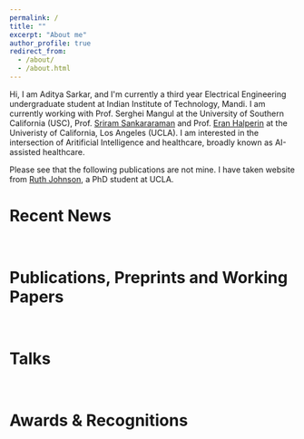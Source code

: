 ```yaml
---
permalink: /
title: ""
excerpt: "About me"
author_profile: true
redirect_from: 
  - /about/
  - /about.html
---
```




Hi, I am Aditya Sarkar, and I'm currently a third year Electrical Engineering undergraduate student at Indian Institute of Technology, Mandi. I am currently working with Prof. Serghei Mangul at the University of Southern California (USC), Prof. [Sriram Sankararaman](http://web.cs.ucla.edu/~sriram/) and Prof. [Eran Halperin](https://samueli.ucla.edu/people/eran-halperin/) at the Univeristy of California, Los Angeles (UCLA). I am interested in the intersection of Aritificial Intelligence and healthcare, broadly known as AI-assisted healthcare.  

Please see that the following publications are not mine. I have taken website from [Ruth Johnson](https://ruthjohnson95.github.io/), a PhD student at UCLA.

Recent News
======


<br>

Publications, Preprints and Working Papers
======



<br>

Talks
======



<br>

Awards & Recognitions
======




